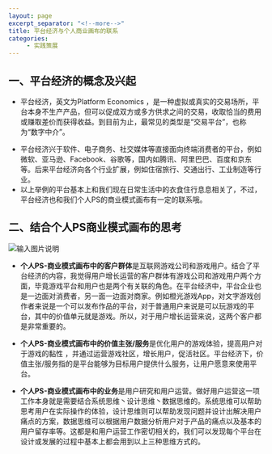```yaml
---
layout: page
excerpt_separator: "<!--more-->"
title: 平台经济与个人商业画布的联系
categories:
     - 实践策展
---  
```


## 一、平台经济的概念及兴起
- 平台经济，英文为Platform Economics ，是一种虚拟或真实的交易场所，平台本身不生产产品，但可以促成双方或多方供求之间的交易，收取恰当的费用或赚取差价而获得收益。到目前为止，最常见的类型是“交易平台”，也称为“数字中介”。
<!--more-->
- 平台经济兴于软件、电子商务、社交媒体等直接面向终端消费者的平台，例如微软、亚马逊、Facebook、谷歌等，国内如腾讯、阿里巴巴、百度和京东等。后来平台经济向各个行业扩展，例如住宿旅行、交通出行、工业制造等行业。
- 以上举例的平台基本上和我们现在日常生活中的衣食住行息息相关了，不过，平台经济也和我们个人PS的商业模式画布有一定的联系哦。
## 二、结合个人PS商业模式画布的思考
![输入图片说明](https://gitee.com/limiaohuang/Mywebsite/raw/gh-pages/assets/images/week11/shangyehuabu.png "在这里输入图片标题")
- **个人PS-商业模式画布中的客户群体**是互联网游戏公司和游戏用户。结合了平台经济的内容，我觉得用户增长运营的客户群体有游戏公司和游戏用户两个方面，毕竟游戏平台和用户也是两个有关联的角色。在平台经济中，平台企业也是一边面对消费者，另一面一边面对商家。例如橙光游戏App，对文字游戏创作者来说是一个可以发布作品的平台，对于普通用户来说是可以玩游戏的平台，其中的价值单元就是游戏。所以，对于用户增长运营来说，这两个客户都是非常重要的。

- **个人PS-商业模式画布中的价值主张/服务**是优化用户的游戏体验，提高用户对于游戏的黏性
，并通过运营游戏社区，增长用户，促活社区。平台经济下，价值主张/服务指的是平台能够为目标用户提供什么服务，让用户愿意来使用平台。

- **个人PS-商业模式画布中的业务**是用户研究和用户运营。做好用户运营这一项工作本身就是需要结合系统思维丶设计思维丶数据思维的。系统思维可以帮助思考用户在实际操作的体验，设计思维则可以帮助发现问题并设计出解决用户痛点的方案，数据思维可以根据用户数据分析用户对于产品的痛点以及基本的用户留存率等。这都是和用户运营工作密切相关的，我们可以发现每个平台在设计或发展的过程中基本上都会用到以上三种思维方式的。
